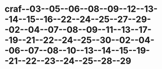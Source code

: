 # craf--03--05--06--08--09--12--13--14--15--16--22--24--25--27--29--02--04--07--08--09--11--13--17--19--21--22--24--25--30--02--04--06--07--08--10--13--14--15--19--21--22--23--24--25--28--29
